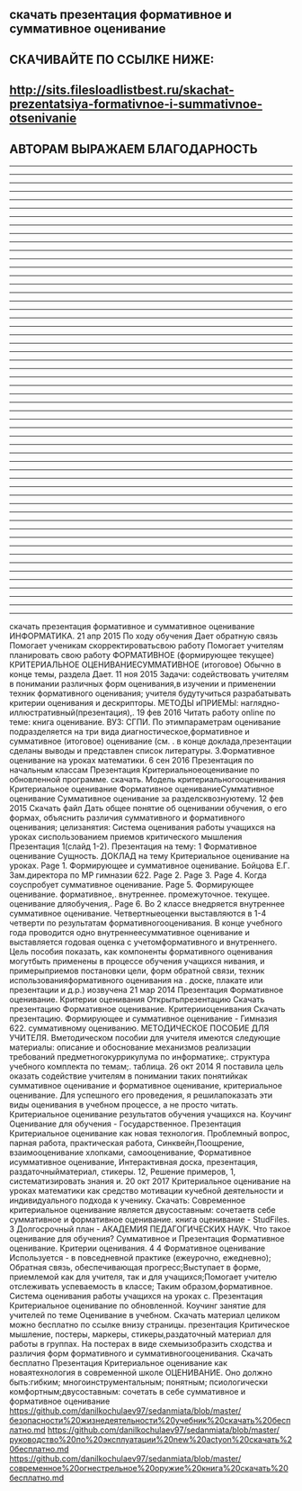 скачать презентация формативное и суммативное оценивание
--------------------------------------------------
СКАЧИВАЙТЕ ПО ССЫЛКЕ НИЖЕ:
--------------------------------------------------
http://sits.filesloadlistbest.ru/skachat-prezentatsiya-formativnoe-i-summativnoe-otsenivanie
--------------------------------------------------
АВТОРАМ ВЫРАЖАЕМ БЛАГОДАРНОСТЬ
--------------------------------------------------
--------------------------------------------------
--------------------------------------------------
--------------------------------------------------
--------------------------------------------------
--------------------------------------------------
--------------------------------------------------
--------------------------------------------------
--------------------------------------------------
--------------------------------------------------
--------------------------------------------------
--------------------------------------------------
--------------------------------------------------
--------------------------------------------------
--------------------------------------------------
--------------------------------------------------
--------------------------------------------------
--------------------------------------------------
--------------------------------------------------
--------------------------------------------------
--------------------------------------------------
--------------------------------------------------
--------------------------------------------------
--------------------------------------------------
--------------------------------------------------
--------------------------------------------------
--------------------------------------------------
--------------------------------------------------
--------------------------------------------------
--------------------------------------------------
--------------------------------------------------
--------------------------------------------------
--------------------------------------------------
--------------------------------------------------
--------------------------------------------------
--------------------------------------------------
--------------------------------------------------
--------------------------------------------------
--------------------------------------------------
--------------------------------------------------
--------------------------------------------------
--------------------------------------------------
--------------------------------------------------
--------------------------------------------------
--------------------------------------------------
--------------------------------------------------
--------------------------------------------------
--------------------------------------------------
--------------------------------------------------
--------------------------------------------------
--------------------------------------------------
--------------------------------------------------
--------------------------------------------------
--------------------------------------------------
--------------------------------------------------
скачать презентация формативное и суммативное оценивание ИНФОРМАТИКА. 21 апр 2015  По ходу обучения Дает обратную связь Помогает ученикам скорректироватьсвою работу Помогает учителям планировать свою работу ФОРМАТИВНОЕ (формирующее  текущее) КРИТЕРИАЛЬНОЕ ОЦЕНИВАНИЕСУММАТИВНОЕ (итоговое) Обычно в конце темы, раздела Дает. 11 ноя 2015  Задачи: содействовать учителям в понимании различных форм оценивания,в изучении и применении техник формативного оценивания; учителя будутучиться разрабатывать критерии оценивания и дескрипторы. МЕТОДЫ иПРИЕМЫ: наглядно-иллюстративный(презентация),. 19 фев 2016  Читать работу online по теме: книга оценивание. ВУЗ: СГПИ.  По этимпараметрам оценивание подразделяется на три вида  диагностическое,формативное и суммативное (итоговое) оценивание (см. . в конце доклада,презентации сделаны выводы и представлен список литературы. 3.Формативное оценивание на уроках математики. 6 сен 2016  Презентация по начальным классам Презентация Критериальноеоценивание по обновленной программе. скачать.  Модель критериальногооценивания Критериальное оценивание Формативное оцениваниеСуммативное оценивание Суммативное оценивание за разделсквознуютему. 12 фев 2015  Скачать файл  Дать общее понятие об оценивании обучения, о его формах, объяснить различия суммативного и формативного оценивания;  целизанятия: Система оценивания работы учащихся на уроках сиспользованием приемов критического мышления Презентация 1(слайд 1-2). Презентация на тему: 1 Формативное оценивание Сущность. ДОКЛАД на тему Критериальное оценивание на уроках. Page 1. Формирующее и суммативное оценивание. Бойцова Е.Г. Зам.директора по МР гимназии  622. Page 2. Page 3. Page 4. Когда соуспробует  суммативное оценивание. Page 5. Формирующее оценивание. формативное,. внутреннее. промежуточное. текущее. оценивание дляобучения,. Page 6. Во 2 классе внедряется внутреннее суммативное оценивание. Четвертныеоценки выставляются в 1-4 четверти по результатам формативногооценивания. В конце учебного года проводится одно внутреннеесуммативное оценивание и выставляется годовая оценка с учетомформативного и внутреннего. Цель пособия  показать, как компоненты формативного оценивания могутбыть применены в процессе обучения учащихся  нивания, и примерыприемов постановки цели, форм обратной связи, техник использованияформативного оценивания на . доске, плакате или презентации и д.р.) иозвучена
21 мар 2014  Презентация Формативное оценивание. Критерии оценивания Открытьпрезентацию  Скачать презентацию Формативное оценивание. Критерииоценивания Скачать презентацию. Формирующее и суммативное оценивание - Гимназия 622. суммативному оцениванию. МЕТОДИЧЕСКОЕ ПОСОБИЕ ДЛЯ УЧИТЕЛЯ. Вметодическом пособии для учителя имеются следующие материалы: описание и обоснование механизмов реализации требований предметногокуррикулума по информатике;.  структура учебного комплекта по темам;. таблица. 26 окт 2014  Я поставила цель оказать содействие учителям в понимании таких понятийкак суммативное оценивание и формативное оценивание, критериальное оценивание. Для успешного его проведения, я решилапоказать эти виды оценивания в учебном процессе, а не просто читать. Критериальное оценивание результатов обучения учащихся на. Коучинг Оценивание для обучения - Государственное. Презентация Критериальное оценивание как новая технология. Проблемный вопрос, парная работа, практическая работа, Синквейн,Поощрение, взаимооценивание хлопками, самооценивание, Формативное исуммативное оценивание, Интерактивная доска, презентация, раздаточныйматериал, стикеры. 12, Решение примеров, 1, систематизировать знания и. 20 окт 2017  Критериальное оценивание на уроках математики как средство мотивации кучебной деятельности и индивидуального подхода к ученику.  Скачать: Современное критериальное оценивание является двусоставным: сочетаетв себе суммативное и формативное оценивание. книга оценивание - StudFiles. 3 Долгосрочный план - АКАДЕМИЯ ПЕДАГОГИЧЕСКИХ НАУК. Что такое оценивание для обучения? Суммативное и
Презентация Формативное оценивание. Критерии оценивания. 4 4 Формативное оценивание Используется - в повседневной практике (ежеурочно, ежедневно); Обратная связь, обеспечивающая прогресс;Выступает в форме, приемлемой как для учителя, так и для учащихся;Помогает учителю отслеживать успеваемость в классе; Таким образом,формативное. Система оценивания работы учащихся на уроках с. Презентация Критериальное оценивание по обновленной. Коучинг занятие для учителей по теме Оценивание в учебном. Скачать материал целиком можно бесплатно по ссылке внизу страницы. презентация Критическое мышление, постеры, маркеры, стикеры,раздаточный материал для работы в группах.  На постерах в виде схемыизобразить сходства и различия форм формативного и суммативногооценивания. Скачать бесплатно Презентация Критериальное оценивание как новаятехнология в современной школе  ОЦЕНИВАНИЕ. Оно должно быть:гибким; многоинструментальным; понятным; псиологически комфортным;двусоставным: сочетать в себе суммативное и формативное оценивание
https://github.com/danilkochulaev97/sedanmiata/blob/master/безопасности%20жизнедеятельности%20учебник%20скачать%20бесплатно.md
https://github.com/danilkochulaev97/sedanmiata/blob/master/руководство%20по%20эксплуатации%20new%20actyon%20скачать%20бесплатно.md
https://github.com/danilkochulaev97/sedanmiata/blob/master/современное%20огнестрельное%20оружие%20книга%20скачать%20бесплатно.md